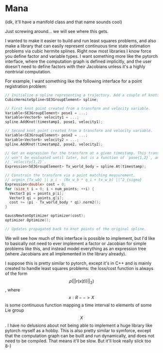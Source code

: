 # Mana 
(idk, it'll have a manifold class and that name sounds cool)

Just screwing around... we will see where this gets.

I wanted to make it easier to build and run least squares problems, and also make a library that can easily represent 
continuous time state estimation problems via cubic hermite splines. Right now most libraries I know force you define 
factor and variable types. I want something more like the pytorch interface, where the computation graph is defined 
implicitly, and the user doesn't need to define factors with their Jacobians unless it's a highly nontrivial computation.

For example, I want something like the following interface for a point registration problem:

```cpp
// Initialize a spline representing a trajectory. Add a couple of knots.
CubicHermiteSpline<SE3GroupElement> spline;

// First knot point created from a transform and velocity variable.
Variable<SE3GroupElement> pose1 = ...;
Variable<Vector6> velocity1 = ...;
spline.AddKnot(timestamp1, pose1, velocity1);

// Second knot point created from a transform and velocity variable.
Variable<SE3GroupElement> pose2 = ...;
Variable<Vector6> velocity2 = ...;
spline.AddKnot(timestamp2, pose2, velocity2);

// Get an expression for the transform at a given timestamp. This transform
// won't be evaluated until later, but is a function of `pose{1,2}`, and 
// `velocity{1,2}`.
Expression<SE3GroupElement> Tx_world_body = spline.At(timestamp);

// Constrain the transform via a point matching measurement.
// argmin_{Tx_wb} || p_i - (Rx_w_b * q_i + tx_w_b) ||^2_{sigma}
Expression<double> cost = 0;
for (size_t i = 0; i < num_points; ++i) {
  Vector3 pi = points_p[i];
  Vector3 qi = points_q[i];
  cost += (pi - Tx_world_body * qi).norm2();
}

GaussNewtonOptimizer optimizer(cost);
optimizer.Optimize();

// Updates propagated back to knot points of the original spline.
```

We will see how much of this interface is possible to implement, but I'd like to basically not need to ever implement 
a factor or Jacobian for simple problems like this, and instead model everything as an expression tree (where Jacobians 
are all implemented in the library already).

I suppose this is pretty similar to pytorch, except it's in C++ and is mainly created to handle least squares problems: the loss/cost function is always of the form $$\rho(||r(x(t))||_2)$$, where $$x : R --> X$$ is some continuous function mapping a time interval to elements of some Lie group $$X$$. I have no delusions about not being able to implement a huge library like pytorch myself as a hobby. 
This is also pretty similar to symforce, except that the computation graph can be built and run dynamically, and does not need to be compiled.
That means it'll be slow. But it'll look really slick too 8-)
